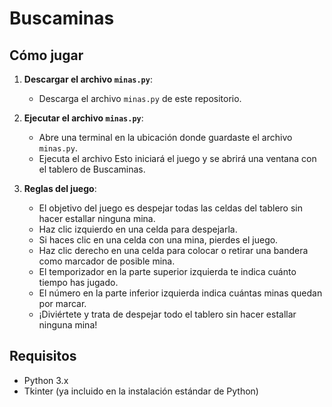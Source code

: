 # Buscaminas

## Cómo jugar

1. **Descargar el archivo `minas.py`**:
   - Descarga el archivo `minas.py` de este repositorio.

2. **Ejecutar el archivo `minas.py`**:
   - Abre una terminal en la ubicación donde guardaste el archivo `minas.py`.
   - Ejecuta el archivo
   Esto iniciará el juego y se abrirá una ventana con el tablero de Buscaminas.

3. **Reglas del juego**:
   - El objetivo del juego es despejar todas las celdas del tablero sin hacer estallar ninguna mina.
   - Haz clic izquierdo en una celda para despejarla.
   - Si haces clic en una celda con una mina, pierdes el juego.
   - Haz clic derecho en una celda para colocar o retirar una bandera como marcador de posible mina.
   - El temporizador en la parte superior izquierda te indica cuánto tiempo has jugado.
   - El número en la parte inferior izquierda indica cuántas minas quedan por marcar.
   - ¡Diviértete y trata de despejar todo el tablero sin hacer estallar ninguna mina!

## Requisitos
- Python 3.x
- Tkinter (ya incluido en la instalación estándar de Python)
